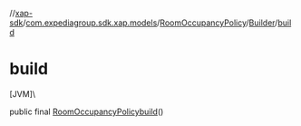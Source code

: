 //[xap-sdk](../../../../index.md)/[com.expediagroup.sdk.xap.models](../../index.md)/[RoomOccupancyPolicy](../index.md)/[Builder](index.md)/[build](build.md)

# build

[JVM]\

public final [RoomOccupancyPolicy](../index.md)[build](build.md)()
